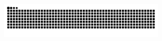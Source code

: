 ![Snake dark](https://raw.githubusercontent.com/synqit/synqit/output/github-contribution-grid-snake-dark.svg#gh-dark-mode-only)
